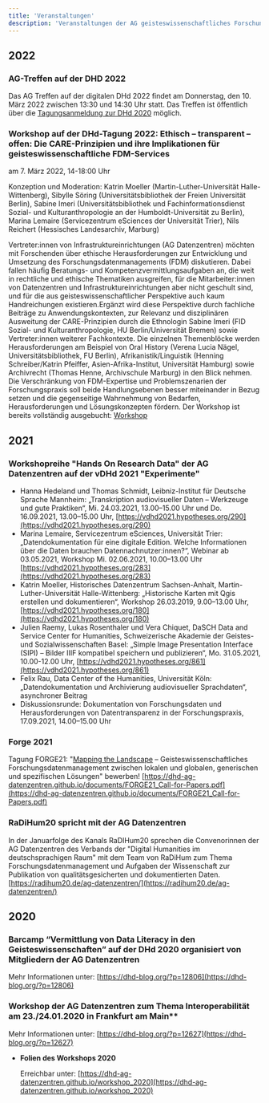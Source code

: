 ```yaml
---
title: 'Veranstaltungen'
description: 'Veranstaltungen der AG geisteswissenschaftliches Forschungsdatenmanagement (AG gwFDM) im Verband DHd'
---
```


## 2022

### AG-Treffen auf der DHD 2022

Das AG Treffen auf der digitalen DHd 2022 findet am Donnerstag, den 10. März 2022 zwischen 13:30 und 14:30 Uhr statt. Das Treffen ist öffentlich über die [Tagungsanmeldung zur DHd 2020](https://www.conftool.net/dhd2022/sessions.php) möglich.
  
### Workshop auf der DHd-Tagung 2022: Ethisch – transparent – offen: Die CARE-Prinzipien und ihre Implikationen für geisteswissenschaftliche FDM-Services

am 7. März 2022, 14-18:00 Uhr

Konzeption und Moderation: Katrin Moeller (Martin-Luther-Universität Halle-Wittenberg), Sibylle Söring (Universitätsbibliothek der Freien Universität Berlin), Sabine Imeri (Universitätsbibliothek und Fachinformationsdienst Sozial- und Kulturanthropologie an der Humboldt-Universität zu Berlin), Marina Lemaire (Servicezentrum eSciences der Universität Trier), Nils Reichert (Hessisches Landesarchiv, Marburg)

Vertreter:innen von Infrastruktureinrichtungen (AG Datenzentren) möchten mit Forschenden über ethische Herausforderungen zur Entwicklung und Umsetzung des Forschungsdatenmanagements (FDM) diskutieren. Dabei fallen häufig Beratungs- und Kompetenzvermittlungsaufgaben an, die weit in rechtliche und ethische Thematiken ausgreifen, für die Mitarbeiter:innen von Datenzentren und Infrastruktureinrichtungen aber nicht geschult sind, und für die aus geisteswissenschaftlicher Perspektive auch kaum Handreichungen existieren.Ergänzt wird diese Perspektive durch fachliche Beiträge zu Anwendungskontexten, zur Relevanz und disziplinären Ausweitung der CARE-Prinzipien durch die Ethnologin Sabine Imeri (FID Sozial- und Kulturanthropologie, HU Berlin/Universität Bremen) sowie Vertreter:innen weiterer Fachkontexte. Die einzelnen Themenblöcke werden Herausforderungen am Beispiel von Oral History (Verena Lucia Nägel, Universitätsbibliothek, FU Berlin), Afrikanistik/Linguistik (Henning Schreiber/Katrin Pfeiffer, Asien-Afrika-Institut, Universität Hamburg) sowie Archivrecht (Thomas Henne, Archivschule Marburg) in den Blick nehmen. Die Verschränkung von FDM-Expertise und Problemszenarien der Forschungspraxis soll beide Handlungsebenen besser miteinander in Bezug setzen und die gegenseitige Wahrnehmung von Bedarfen, Herausforderungen und Lösungskonzepten fördern. Der Workshop ist bereits vollständig ausgebucht: [Workshop](https://www.conftool.net/dhd2022/index.php?page=browseSessions&form_session=6&presentations=show)

## 2021

### Workshopreihe "Hands On Research Data" der AG Datenzentren auf der vDHd 2021 "Experimente"

- Hanna Hedeland und Thomas Schmidt, Leibniz-Institut für Deutsche Sprache Mannheim: „Transkription audiovisueller Daten – Werkzeuge und gute Praktiken“, Mi. 24.03.2021, 13.00–15.00 Uhr und Do. 16.09.2021, 13.00–15.00 Uhr, [https://vdhd2021.hypotheses.org/290](https://vdhd2021.hypotheses.org/290)
- Marina Lemaire, Servicezentrum eSciences, Universität Trier: „Datendokumentation für eine digitale Edition. Welche Informationen über die Daten brauchen Datennachnutzer:innen?“, Webinar ab 03.05.2021, Workshop Mi. 02.06.2021, 10.00–13.00 Uhr [https://vdhd2021.hypotheses.org/283](https://vdhd2021.hypotheses.org/283)
- Katrin Moeller, Historisches Datenzentrum Sachsen-Anhalt, Martin-Luther-Universität Halle-Wittenberg: „Historische Karten mit Qgis erstellen und dokumentieren“, Workshop 26.03.2019, 9.00–13.00 Uhr, [https://vdhd2021.hypotheses.org/180](https://vdhd2021.hypotheses.org/180)
- Julien Raemy, Lukas Rosenthaler und Vera Chiquet, DaSCH Data and Service Center for Humanities, Schweizerische Akademie der Geistes- und Sozialwissenschaften Basel: „Simple Image Presentation Interface (SIPI) – Bilder IIIF kompatibel speichern und publizieren“, Mo. 31.05.2021, 10.00-12.00 Uhr, [https://vdhd2021.hypotheses.org/861](https://vdhd2021.hypotheses.org/861)
- Felix Rau, Data Center of the Humanities, Universität Köln: „Datendokumentation und Archivierung audiovisueller Sprachdaten“, asynchroner Beitrag
- Diskussionsrunde: Dokumentation von Forschungsdaten und Herausforderungen von Datentransparenz in der Forschungspraxis, 17.09.2021, 14.00–15.00 Uhr
  
### Forge 2021

Tagung FORGE21: "[Mapping the Landscape](https://forge2021.uni-koeln.de) – Geisteswissenschaftliches Forschungsdatenmanagement zwischen lokalen und globalen, generischen und spezifischen Lösungen" bewerben! [https://dhd-ag-datenzentren.github.io/documents/FORGE21_Call-for-Papers.pdf](https://dhd-ag-datenzentren.github.io/documents/FORGE21_Call-for-Papers.pdf)
  
### RaDiHum20 spricht mit der AG Datenzentren

In der Januarfolge des Kanals RaDIHum20 sprechen die Convenorinnen der AG Datenzentren des Verbands der "Digital Humanities im deutschsprachigen Raum" mit dem Team von RaDiHum zum Thema Forschungsdatenmanagement und Aufgaben der Wissenschaft zur Publikation von qualitätsgesicherten und dokumentierten Daten. [https://radihum20.de/ag-datenzentren/](https://radihum20.de/ag-datenzentren/)

## 2020

### Barcamp “Vermittlung von Data Literacy in den Geisteswissenschaften” auf der DHd 2020 organisiert von Mitgliedern der AG Datenzentren

Mehr Informationen unter: [https://dhd-blog.org/?p=12806](https://dhd-blog.org/?p=12806)

### Workshop der AG Datenzentren zum Thema Interoperabilität am 23./24.01.2020 in Frankfurt am Main**

Mehr Informationen unter: [https://dhd-blog.org/?p=12627](https://dhd-blog.org/?p=12627)

- **Folien des Workshops 2020**

  Erreichbar unter: [https://dhd-ag-datenzentren.github.io/workshop_2020](https://dhd-ag-datenzentren.github.io/workshop_2020)
